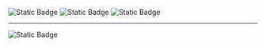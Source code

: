 ![Static Badge](https://img.shields.io/badge/-B2C-660099?style=for-the-badge)
![Static Badge](https://img.shields.io/badge/-App%20Vivo-660099?style=for-the-badge)
![Static Badge](https://img.shields.io/badge/-Squad%20Charlie%20Brown-660099?style=for-the-badge)

---
![Static Badge](https://img.shields.io/badge/-rafael.silva4%40telefonica.com-461E5F?style=for-the-badge&logo=maildotru&link=mailto%3Arafael.silva4%40telefonica.com)


